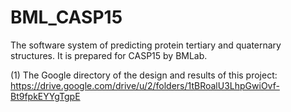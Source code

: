 # BML_CASP15
The software system of predicting protein tertiary and quaternary structures. It is prepared for CASP15 by  BMLab.

(1) The Google directory of the design and results of this project: https://drive.google.com/drive/u/2/folders/1tBRoalU3LhpGwiOvf-Bt9fpkEYYgTgpE
